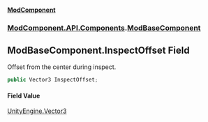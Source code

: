 #### [ModComponent](index.md 'index')
### [ModComponent.API.Components](index.md#ModComponent.API.Components 'ModComponent.API.Components').[ModBaseComponent](ModBaseComponent.md 'ModComponent.API.Components.ModBaseComponent')

## ModBaseComponent.InspectOffset Field

Offset from the center during inspect.

```csharp
public Vector3 InspectOffset;
```

#### Field Value
[UnityEngine.Vector3](https://docs.microsoft.com/en-us/dotnet/api/UnityEngine.Vector3 'UnityEngine.Vector3')